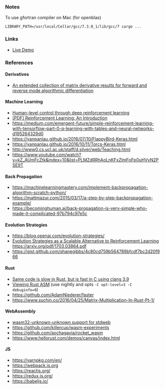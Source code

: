 ### Notes

To use gfortran compiler on Mac (for openblas)

```
LIBRARY_PATH=/usr/local/Cellar/gcc/7.3.0_1/lib/gcc/7 cargo ...
```

### Links

* [Live Demo](https://shanegibbs.github.io/spatium-wasm/)

### References

#### Derivatives

* [An extended collection of matrix derivative results for forward and reverse mode algorithmic differentiation](https://people.maths.ox.ac.uk/gilesm/files/NA-08-01.pdf)

#### Machine Learning

* [Human-level control through deep reinforcement
learning](http://www.davidqiu.com:8888/research/nature14236.pdf)
* [\[PDF\] Reinforcement Learning:
An Introduction](http://ufal.mff.cuni.cz/~straka/courses/npfl114/2016/sutton-bookdraft2016sep.pdf)
* https://medium.com/emergent-future/simple-reinforcement-learning-with-tensorflow-part-0-q-learning-with-tables-and-neural-networks-d195264329d0
* https://yanpanlau.github.io/2016/07/10/FlappyBird-Keras.html
* https://yanpanlau.github.io/2016/10/11/Torcs-Keras.html
* http://www0.cs.ucl.ac.uk/staff/d.silver/web/Teaching.html
* https://www.youtube.com/watch?v=kZ_AUmFcZtk&index=10&list=PLMZdRRhAoLnKFxZlmFoFp0uHVvN2PSE9T

#### Back Propagation

* https://machinelearningmastery.com/implement-backpropagation-algorithm-scratch-python/
* https://mattmazur.com/2015/03/17/a-step-by-step-backpropagation-example/
* https://becominghuman.ai/back-propagation-is-very-simple-who-made-it-complicated-97b794c97e5c

#### Evolution Strategies

* https://blog.openai.com/evolution-strategies/
* [Evolution Strategies as a Scalable Alternative to Reinforcement Learning](https://arxiv.org/abs/1703.03864) https://arxiv.org/pdf/1703.03864.pdf
* https://gist.github.com/shanegibbs/4c80cd759b564789bfcdf7bc2d20f966

#### Rust

* [Same code is slow in Rust, but is fast in C using clang 3.9](https://github.com/rust-lang/rust/issues/39446)
* [Viewing Rust ASM](https://godbolt.org/g/974snH) (use nightly and opts `-C opt-level=3 -C debuginfo=0`)
* https://github.com/AdamNiederer/faster
* https://www.suchin.co/2016/04/25/Matrix-Multiplication-In-Rust-Pt-1/

#### WebAssembly

* [wasm32-unknown-unknown support for stdweb](https://github.com/koute/stdweb/issues/36)
* https://github.com/killercup/wasm-experiments
* https://github.com/aochagavia/rocket_wasm
* https://www.hellorust.com/demos/canvas/index.html

#### JS

* https://yarnpkg.com/en/
* https://webpack.js.org
* https://reactjs.org/
* https://redux.js.org/
* https://babeljs.io/
